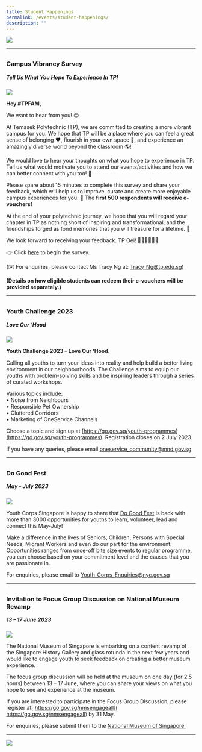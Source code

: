 ```yaml
---
title: Student Happenings
permalink: /events/student-happenings/
description: ""
---
```

![](/images/Events/Happenings/header_happenings_2.jpg)

<hr>
<br>

<h3 style="margin-top:0%">Campus Vibrancy Survey
</h3>
<h5 style="margin-top:0%"><i>Tell Us What You Hope To Experience In TP!</i></h5>

![](/images/Events/Happenings/2023%2005%2026/campus_survey.jpg)

**Hey #TPFAM,**
 
We want to hear from you! 😊
 
At Temasek Polytechnic (TP), we are committed to creating a more vibrant campus for you. We hope that TP will be a place where you can feel a great sense of belonging ❤️, flourish in your own space 🌈, and experience an amazingly diverse world beyond the classroom 🌎! 
 
We would love to hear your thoughts on what you hope to experience in TP. Tell us what would motivate you to attend our events/activities and how we can better connect with you too! 🙌
 
Please spare about 15 minutes to complete this survey and share your feedback, which will help us to improve, curate and create more enjoyable campus experiences for you. 🙏 The **first 500 respondents will receive e-vouchers!** 
 
At the end of your polytechnic journey, we hope that you will regard your chapter in TP as nothing short of inspiring and transformational, and the friendships forged as fond memories that you will treasure for a lifetime. 💯
 
We look forward to receiving your feedback. TP Oei! 🙆🏻‍♂️🙆🏻‍♀️
 
👉 Click [here](https://apc01.safelinks.protection.outlook.com/?url=https%3A%2F%2Ftinyurl.com%2FTPCVSurvey&amp;data=05%7C01%7CJoash_Shalom_S%2FO_SINAYAH%40tp.edu.sg%7Cae988cb6a09944347a2508db5dace232%7C25a99bf08e72472aae50adfbdf0df6f1%7C0%7C0%7C638206769369744844%7CUnknown%7CTWFpbGZsb3d8eyJWIjoiMC4wLjAwMDAiLCJQIjoiV2luMzIiLCJBTiI6Ik1haWwiLCJXVCI6Mn0%3D%7C3000%7C%7C%7C&amp;sdata=kK5QeGyEUTdJe2aN5MWLduJpT8UZzOmdq6Z%2B8JJc0tU%3D&amp;reserved=0) to begin the survey.
 
(✉️ For enquiries, please contact Ms Tracy Ng at: [Tracy_Ng@tp.edu.sg](Tracy_Ng@tp.edu.sg)) 
 
**(Details on how eligible students can redeem their e-vouchers will be provided separately.)**


<hr>
<br>

<h3 style="margin-top:0%">Youth Challenge 2023</h3>
<h5 style="margin-top:0%"><i>Love Our ‘Hood</i></h5>

![](/images/Events/Happenings/2023%2005%2026/youth_challenge.jpg)

**Youth Challenge 2023 – Love Our ‘Hood.** 
 
Calling all youths to turn your ideas into reality and help build a better living environment in our neighbourhoods. The Challenge aims to equip our youths with problem-solving skills and be inspiring leaders through a series of curated workshops. 
 
Various topics include: <br>
•	Noise from Neighbours <br>
•	Responsible Pet Ownership <br>
•	Cluttered Corridors <br>
•	Marketing of OneService Channels
 
Choose a topic and sign up at [https://go.gov.sg/youth-programmes](https://go.gov.sg/youth-programmes). Registration closes on 2 July 2023. 
 
If you have any queries, please email [oneservice_community@mnd.gov.sg](oneservice_community@mnd.gov.sg).


<hr>
<br>

<h3 style="margin-top:0%">Do Good Fest</h3>
<h5 style="margin-top:0%"><i>May - July 2023</i></h5>

![](/images/Events/Happenings/2023%2005%2026/dogoodfest.jpg)

Youth Corps Singapore is happy to share that [Do Good Fest](https://apc01.safelinks.protection.outlook.com/?url=https%3A%2F%2Fdo-good-fest.sg%2F&amp;data=05%7C01%7CJoash_Shalom_S%2FO_SINAYAH%40tp.edu.sg%7Cae988cb6a09944347a2508db5dace232%7C25a99bf08e72472aae50adfbdf0df6f1%7C0%7C0%7C638206769369744844%7CUnknown%7CTWFpbGZsb3d8eyJWIjoiMC4wLjAwMDAiLCJQIjoiV2luMzIiLCJBTiI6Ik1haWwiLCJXVCI6Mn0%3D%7C3000%7C%7C%7C&amp;sdata=nm095J8kwrmbFkD5xs3WzfKtEaFzntufIfI4KX4OaKI%3D&amp;reserved=0) is back with more than 3000 opportunities for youths to learn, volunteer, lead and connect this May-July! 
 
Make a difference in the lives of Seniors, Children, Persons with Special Needs, Migrant Workers and even do our part for the environment. Opportunities ranges from once-off bite size events to regular programme, you can choose based on your commitment level and the causes that you are passionate in.
 
For enquiries, please email to [Youth_Corps_Enquiries@nyc.gov.sg](Youth_Corps_Enquiries@nyc.gov.sg) 

<hr>
<br>

<h3 style="margin-top:0%">Invitation to Focus Group Discussion on National Museum Revamp</h3>
<h5 style="margin-top:0%"><i>13 – 17 June 2023</i></h5>

![](/images/Events/Happenings/2023%2005%2026/focusgroup_discussions.jpg)

The National Museum of Singapore is embarking on a content revamp of the Singapore History Gallery and glass rotunda in the next few years and would like to engage youth to seek feedback on creating a better museum experience.
 
The focus group discussion will be held at the museum on one day (for 2.5 hours) between 13 – 17 June, where you can share your views on what you hope to see and experience at the museum.
 
If you are interested to participate in the Focus Group Discussion, please register at[ https://go.gov.sg/nmsengageall]( https://go.gov.sg/nmsengageall) by 31 May. 
 
For enquiries, please submit them to the [National Museum of Singapore.](https://apc01.safelinks.protection.outlook.com/?url=https%3A%2F%2Fwww.nhb.gov.sg%2Fnationalmuseum%2Fcontact-us&amp;data=05%7C01%7CJoash_Shalom_S%2FO_SINAYAH%40tp.edu.sg%7Cae988cb6a09944347a2508db5dace232%7C25a99bf08e72472aae50adfbdf0df6f1%7C0%7C0%7C638206769369744844%7CUnknown%7CTWFpbGZsb3d8eyJWIjoiMC4wLjAwMDAiLCJQIjoiV2luMzIiLCJBTiI6Ik1haWwiLCJXVCI6Mn0%3D%7C3000%7C%7C%7C&amp;sdata=6jDde4OQPg8smRN%2BhpY9PjdoxVz1TQm0TfCmYbjwrrY%3D&amp;reserved=0)


<hr>

![](/images/Events/Happenings/footer_happenings_2.jpg)